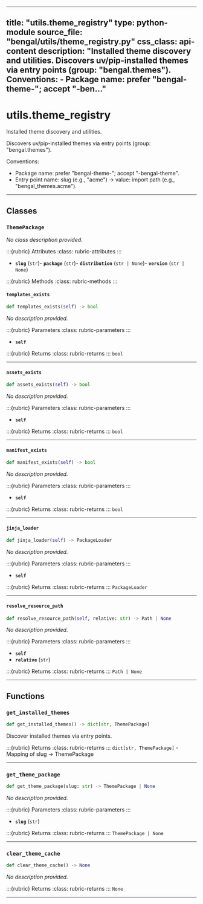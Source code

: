
---
title: "utils.theme_registry"
type: python-module
source_file: "bengal/utils/theme_registry.py"
css_class: api-content
description: "Installed theme discovery and utilities.  Discovers uv/pip-installed themes via entry points (group: "bengal.themes").  Conventions: - Package name: prefer "bengal-theme-<slug>"; accept "<slug>-ben..."
---

# utils.theme_registry

Installed theme discovery and utilities.

Discovers uv/pip-installed themes via entry points (group: "bengal.themes").

Conventions:
- Package name: prefer "bengal-theme-<slug>"; accept "<slug>-bengal-theme".
- Entry point name: slug (e.g., "acme") → value: import path (e.g., "bengal_themes.acme").

---

## Classes

### `ThemePackage`


*No class description provided.*


:::{rubric} Attributes
:class: rubric-attributes
:::
- **`slug`** (`str`)- **`package`** (`str`)- **`distribution`** (`str | None`)- **`version`** (`str | None`)


:::{rubric} Methods
:class: rubric-methods
:::
#### `templates_exists`
```python
def templates_exists(self) -> bool
```

*No description provided.*



:::{rubric} Parameters
:class: rubric-parameters
:::
- **`self`**

:::{rubric} Returns
:class: rubric-returns
:::
`bool`




---
#### `assets_exists`
```python
def assets_exists(self) -> bool
```

*No description provided.*



:::{rubric} Parameters
:class: rubric-parameters
:::
- **`self`**

:::{rubric} Returns
:class: rubric-returns
:::
`bool`




---
#### `manifest_exists`
```python
def manifest_exists(self) -> bool
```

*No description provided.*



:::{rubric} Parameters
:class: rubric-parameters
:::
- **`self`**

:::{rubric} Returns
:class: rubric-returns
:::
`bool`




---
#### `jinja_loader`
```python
def jinja_loader(self) -> PackageLoader
```

*No description provided.*



:::{rubric} Parameters
:class: rubric-parameters
:::
- **`self`**

:::{rubric} Returns
:class: rubric-returns
:::
`PackageLoader`




---
#### `resolve_resource_path`
```python
def resolve_resource_path(self, relative: str) -> Path | None
```

*No description provided.*



:::{rubric} Parameters
:class: rubric-parameters
:::
- **`self`**
- **`relative`** (`str`)

:::{rubric} Returns
:class: rubric-returns
:::
`Path | None`




---


## Functions

### `get_installed_themes`
```python
def get_installed_themes() -> dict[str, ThemePackage]
```

Discover installed themes via entry points.



:::{rubric} Returns
:class: rubric-returns
:::
`dict[str, ThemePackage]` - Mapping of slug -> ThemePackage




---
### `get_theme_package`
```python
def get_theme_package(slug: str) -> ThemePackage | None
```

*No description provided.*



:::{rubric} Parameters
:class: rubric-parameters
:::
- **`slug`** (`str`)

:::{rubric} Returns
:class: rubric-returns
:::
`ThemePackage | None`




---
### `clear_theme_cache`
```python
def clear_theme_cache() -> None
```

*No description provided.*



:::{rubric} Returns
:class: rubric-returns
:::
`None`




---
